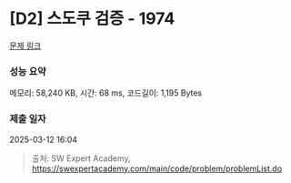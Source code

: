 # [D2] 스도쿠 검증 - 1974 

[문제 링크](https://swexpertacademy.com/main/code/problem/problemDetail.do?contestProbId=AV5Psz16AYEDFAUq) 

### 성능 요약

메모리: 58,240 KB, 시간: 68 ms, 코드길이: 1,195 Bytes

### 제출 일자

2025-03-12 16:04



> 출처: SW Expert Academy, https://swexpertacademy.com/main/code/problem/problemList.do